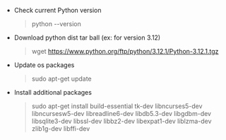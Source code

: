 * Check current Python version

  > python --version

* Download python dist tar ball (ex: for version 3.12)

  > wget https://www.python.org/ftp/python/3.12.1/Python-3.12.1.tgz

* Update os packages

  > sudo apt-get update

* Install additional packages

  > sudo apt-get install build-essential tk-dev libncurses5-dev libncursesw5-dev libreadline6-dev libdb5.3-dev libgdbm-dev libsqlite3-dev libssl-dev libbz2-dev libexpat1-dev liblzma-dev zlib1g-dev libffi-dev


